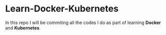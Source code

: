 # Learn-Docker-Kubernetes

In this repo I will be commiting all the codes I do as part of learning **Docker** and **Kubernetes**.
